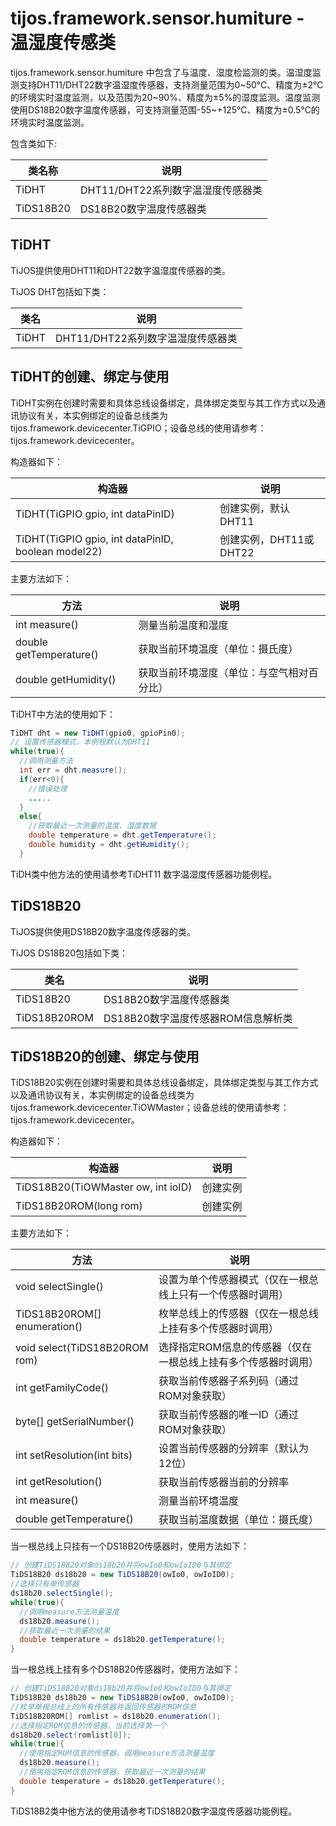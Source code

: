 # tijos.framework.sensor.humiture - 温湿度传感类

tijos.framework.sensor.humiture 中包含了与温度、湿度检监测的类。温湿度监测支持DHT11/DHT22数字温湿度传感器，支持测量范围为0~50℃、精度为±2℃的环境实时温度监测，以及范围为20~90%、精度为±5%的湿度监测。温度监测使用DS18B20数字温度传感器，可支持测量范围-55~+125℃、精度为±0.5℃的环境实时温度监测。

包含类如下:

| 类名称       | 说明                     |
| --------- | ---------------------- |
| TiDHT     | DHT11/DHT22系列数字温湿度传感器类 |
| TiDS18B20 | DS18B20数字温度传感器类        |



## TiDHT

TiJOS提供使用DHT11和DHT22数字温湿度传感器的类。

TiJOS DHT包括如下类：

| 类名    | 说明                     |
| ----- | ---------------------- |
| TiDHT | DHT11/DHT22系列数字温湿度传感器类 |



## TiDHT的创建、绑定与使用

TiDHT实例在创建时需要和具体总线设备绑定，具体绑定类型与其工作方式以及通讯协议有关，本实例绑定的设备总线类为 tijos.framework.devicecenter.TiGPIO；设备总线的使用请参考：tijos.framework.devicecenter。



构造器如下：

| 构造器                                      | 说明               |
| ---------------------------------------- | ---------------- |
| TiDHT(TiGPIO gpio, int dataPinID)        | 创建实例，默认DHT11     |
| TiDHT(TiGPIO gpio, int dataPinID, boolean model22) | 创建实例，DHT11或DHT22 |



主要方法如下：

| 方法                      | 说明                    |
| ----------------------- | --------------------- |
| int measure()           | 测量当前温度和湿度             |
| double getTemperature() | 获取当前环境温度（单位：摄氏度）      |
| double getHumidity()    | 获取当前环境湿度（单位：与空气相对百分比） |

TiDHT中方法的使用如下：

```java
TiDHT dht = new TiDHT(gpio0, gpioPin0);
// 设置传感器模式，本例程默认为DHT11
while(true){
  //调用测量方法
  int err = dht.measure();
  if(err<0){
    //错误处理
    .....
  }
  else{
    //获取最近一次测量的温度、湿度数据
    double temperature = dht.getTemperature();
    double humidity = dht.getHumidity();
  }
```

TiDH类中他方法的使用请参考TiDHT11 数字温湿度传感器功能例程。



## TiDS18B20

TiJOS提供使用DS18B20数字温度传感器的类。

TiJOS DS18B20包括如下类：

| 类名           | 说明                     |
| ------------ | ---------------------- |
| TiDS18B20    | DS18B20数字温度传感器类        |
| TiDS18B20ROM | DS18B20数字温度传感器ROM信息解析类 |



## TiDS18B20的创建、绑定与使用

TiDS18B20实例在创建时需要和具体总线设备绑定，具体绑定类型与其工作方式以及通讯协议有关，本实例绑定的设备总线类为 tijos.framework.devicecenter.TiOWMaster；设备总线的使用请参考：tijos.framework.devicecenter。



构造器如下：

| 构造器                                | 说明   |
| ---------------------------------- | ---- |
| TiDS18B20(TiOWMaster ow, int ioID) | 创建实例 |
| TiDS18B20ROM(long rom)             | 创建实例 |



主要方法如下：

| 方法                            | 说明                               |
| ----------------------------- | -------------------------------- |
| void selectSingle()           | 设置为单个传感器模式（仅在一根总线上只有一个传感器时调用）    |
| TiDS18B20ROM[] enumeration()  | 枚举总线上的传感器（仅在一根总线上挂有多个传感器时调用）     |
| void select(TiDS18B20ROM rom) | 选择指定ROM信息的传感器（仅在一根总线上挂有多个传感器时调用） |
| int getFamilyCode()           | 获取当前传感器子系列码（通过ROM对象获取）           |
| byte[] getSerialNumber()      | 获取当前传感器的唯一ID（通过ROM对象获取）          |
| int setResolution(int bits)   | 设置当前传感器的分辨率（默认为12位）              |
| int getResolution()           | 获取当前传感器当前的分辨率                    |
| int measure()                 | 测量当前环境温度                         |
| double getTemperature()       | 获取当前温度数据（单位：摄氏度）                 |

当一根总线上只挂有一个DS18B20传感器时，使用方法如下：

```java
// 创建TiDS18B20对象ds18b20并将owIo0和owIoID0与其绑定
TiDS18B20 ds18b20 = new TiDS18B20(owIo0, owIoID0);
//选择只有单传感器
ds18b20.selectSingle();
while(true){
  //调用measure方法测量温度
  ds18b20.measure();
  //获取最近一次测量的结果
  double temperature = ds18b20.getTemperature();
}
```

当一根总线上挂有多个DS18B20传感器时，使用方法如下：

```JAVA
// 创建TiDS18B20对象ds18b20并将owIo0和owIoID0与其绑定
TiDS18B20 ds18b20 = new TiDS18B20(owIo0, owIoID0);
//枚举单根总线上的所有传感器并返回传感器的ROM信息
TiDS18B20ROM[] romlist = ds18b20.enumeration();
//选择指定ROM信息的传感器，当前选择第一个
ds18b20.select(romlist[0]); 
while(true){
  //使用指定ROM信息的传感器，调用measure方法测量温度
  ds18b20.measure();
  //使用指定ROM信息的传感器，获取最近一次测量的结果
  double temperature = ds18b20.getTemperature();
}
```

TiDS18B2类中他方法的使用请参考TiDS18B20数字温度传感器功能例程。